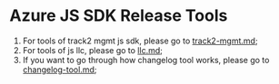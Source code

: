 # Azure JS SDK Release Tools

1. For tools of track2 mgmt js sdk, please go to [track2-mgmt.md](docs/track2-mgmt.md);
2. For tools of js llc, please go to [llc.md](docs/llc.md);
3. If you want to go through how changelog tool works, please go to [changelog-tool.md](docs/changelog-tool.md);

